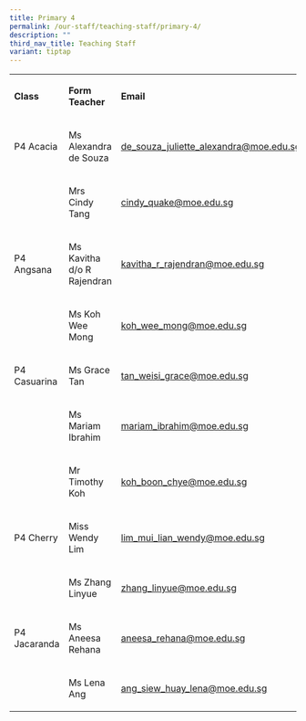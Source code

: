 ```yaml
---
title: Primary 4
permalink: /our-staff/teaching-staff/primary-4/
description: ""
third_nav_title: Teaching Staff
variant: tiptap
---
```

<table style="minWidth: 75px">
<colgroup>
<col>
<col>
<col>
</colgroup>
<tbody>
<tr>
<td rowspan="1" colspan="1">
<p><strong>Class</strong>
</p>
</td>
<td rowspan="1" colspan="1">
<p><strong>Form Teacher</strong>
</p>
</td>
<td rowspan="1" colspan="1">
<p><strong>Email</strong>
</p>
</td>
</tr>
<tr>
<td rowspan="1" colspan="1">
<p>P4 Acacia</p>
</td>
<td rowspan="1" colspan="1">
<p>Ms Alexandra de Souza</p>
</td>
<td rowspan="1" colspan="1">
<p><a href="mailto:de_souza_juliette_alexandra@moe.edu.sg" rel="noopener noreferrer nofollow" target="_blank">de_souza_juliette_alexandra@moe.edu.sg</a>
</p>
</td>
</tr>
<tr>
<td rowspan="1" colspan="1">
<p></p>
</td>
<td rowspan="1" colspan="1">
<p>Mrs Cindy Tang</p>
</td>
<td rowspan="1" colspan="1">
<p><a href="mailto:cindy_quake@moe.edu.sg" rel="noopener noreferrer nofollow" target="_blank">cindy_quake@moe.edu.sg</a>
</p>
</td>
</tr>
<tr>
<td rowspan="1" colspan="1">
<p>P4 Angsana</p>
</td>
<td rowspan="1" colspan="1">
<p>Ms Kavitha d/o R Rajendran</p>
</td>
<td rowspan="1" colspan="1">
<p><a href="mailto:kavitha_r_rajendran@moe.edu.sg" rel="noopener noreferrer nofollow" target="_blank">kavitha_r_rajendran@moe.edu.sg</a>
</p>
</td>
</tr>
<tr>
<td rowspan="1" colspan="1">
<p></p>
</td>
<td rowspan="1" colspan="1">
<p>Ms Koh Wee Mong</p>
</td>
<td rowspan="1" colspan="1">
<p><a href="mailto:koh_wee_mong@moe.edu.sg" rel="noopener noreferrer nofollow" target="_blank">koh_wee_mong@moe.edu.sg</a>
</p>
</td>
</tr>
<tr>
<td rowspan="1" colspan="1">
<p>P4 Casuarina</p>
</td>
<td rowspan="1" colspan="1">
<p>Ms Grace Tan</p>
</td>
<td rowspan="1" colspan="1">
<p><a href="mailto:tan_weisi_grace@moe.edu.sg" rel="noopener noreferrer nofollow" target="_blank">tan_weisi_grace@moe.edu.sg</a>
</p>
</td>
</tr>
<tr>
<td rowspan="1" colspan="1">
<p></p>
</td>
<td rowspan="1" colspan="1">
<p>Ms Mariam Ibrahim</p>
</td>
<td rowspan="1" colspan="1">
<p><a href="mailto:mariam_ibrahim@moe.edu.sg" rel="noopener noreferrer nofollow" target="_blank">mariam_ibrahim@moe.edu.sg</a>
</p>
</td>
</tr>
<tr>
<td rowspan="1" colspan="1">
<p></p>
</td>
<td rowspan="1" colspan="1">
<p>Mr Timothy Koh</p>
</td>
<td rowspan="1" colspan="1">
<p><a href="mailto:koh_boon_chye@moe.edu.sg" rel="noopener noreferrer nofollow" target="_blank">koh_boon_chye@moe.edu.sg</a>
</p>
</td>
</tr>
<tr>
<td rowspan="1" colspan="1">
<p>P4 Cherry</p>
</td>
<td rowspan="1" colspan="1">
<p>Miss Wendy Lim</p>
</td>
<td rowspan="1" colspan="1">
<p><a href="mailto:lim_mui_lian_wendy@moe.edu.sg" rel="noopener noreferrer nofollow" target="_blank">lim_mui_lian_wendy@moe.edu.sg</a>
</p>
</td>
</tr>
<tr>
<td rowspan="1" colspan="1">
<p></p>
</td>
<td rowspan="1" colspan="1">
<p>Ms Zhang Linyue</p>
</td>
<td rowspan="1" colspan="1">
<p><a href="mailto:zhang_linyue@moe.edu.sg" rel="noopener noreferrer nofollow" target="_blank">zhang_linyue@moe.edu.sg</a>
</p>
</td>
</tr>
<tr>
<td rowspan="1" colspan="1">
<p>P4 Jacaranda</p>
</td>
<td rowspan="1" colspan="1">
<p>Ms Aneesa Rehana</p>
</td>
<td rowspan="1" colspan="1">
<p><a href="mailto:aneesa_rehana@moe.edu.sg" rel="noopener noreferrer nofollow" target="_blank">aneesa_rehana@moe.edu.sg</a>
</p>
</td>
</tr>
<tr>
<td rowspan="1" colspan="1">
<p></p>
</td>
<td rowspan="1" colspan="1">
<p>Ms Lena Ang</p>
</td>
<td rowspan="1" colspan="1">
<p><a href="mailto:ang_siew_huay_lena@moe.edu.sg" rel="noopener noreferrer nofollow" target="_blank">ang_siew_huay_lena@moe.edu.sg</a>
</p>
</td>
</tr>
</tbody>
</table>
<p></p>